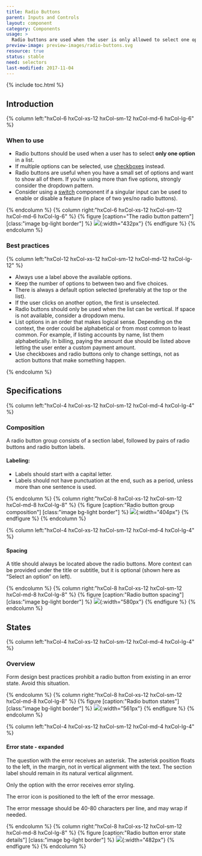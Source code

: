 ```yaml
---
title: Radio Buttons
parent: Inputs and Controls
layout: component
category: Components
usage: >
  Radio buttons are used when the user is only allowed to select one option from a list. A minimum of one choice is required, and one is preselected by default.
preview-image: preview-images/radio-buttons.svg
resource: true
status: stable
need: selectors
last-modified: 2017-11-04
---
```


{% include toc.html %}


## Introduction

<div class="hxRow" markdown="1">

{% column left:"hxCol-6 hxCol-xs-12 hxCol-sm-12 hxCol-md-6 hxCol-lg-6" %}

### When to use

- Radio buttons should be used when a user has to select **only one option** in a list.
- If multiple options can be selected, use [checkboxes]({{site.baseurl}}/components/checkboxes.html) instead.
- Radio buttons are useful when you have a small set of options and want to show all of them. If you’re using more than five options, strongly consider the dropdown pattern.
- Consider using a [switch]({{site.baseurl}}/components/switches.html) component if a singular input can be used to enable or disable a feature (in place of two yes/no radio buttons).

{% endcolumn %}
{% column right:"hxCol-6 hxCol-xs-12 hxCol-sm-12 hxCol-md-6 hxCol-lg-6" %}
{% figure [caption="The radio button pattern"] [class:"image bg-light border"] %}
![]({{site.url}}/assets/images/components/inputs-and-controls/radio-buttons/radio-hero.png){:width="432px"}
{% endfigure %}
{% endcolumn %}

</div>

### Best practices

<div class="hxRow" markdown="1">

{% column left:"hxCol-12 hxCol-xs-12 hxCol-sm-12 hxCol-md-12 hxCol-lg-12" %}  

- Always use a label above the available options.
- Keep the number of options to between two and five choices.
- There is always a default option selected (preferably at the top or the list).
- If the user clicks on another option, the first is unselected.
- Radio buttons should only be used when the list can be vertical. If space is not available, consider a dropdown menu.
- List options in an order that makes logical sense. Depending on the context, the order could be alphabetical or from most common to least common. For example, if listing accounts by name, list them alphabetically. In billing, paying the amount due should be listed above letting the user enter a custom payment amount.
- Use checkboxes and radio buttons only to change settings, not as action buttons that make something happen.

{% endcolumn %}

</div>

## Specifications

<div class="hxRow" markdown="1">

{% column left:"hxCol-4 hxCol-xs-12 hxCol-sm-12 hxCol-md-4 hxCol-lg-4" %}

### Composition

A radio button group consists of a section label, followed by pairs of radio buttons and radio button labels.

#### Labeling:

- Labels should start with a capital letter.
- Labels should not have punctuation at the end, such as a period, unless more than one sentence is used.

{% endcolumn %}
{% column right:"hxCol-8 hxCol-xs-12 hxCol-sm-12 hxCol-md-8 hxCol-lg-8" %}
{% figure [caption:"Radio button group composition"] [class:"image bg-light border"] %}
![]({{site.url}}/assets/images/components/inputs-and-controls/radio-buttons/radio-composition.png){:width="404px"}
{% endfigure %}
{% endcolumn %}

</div>

<div class="hxRow" markdown="1">

{% column left:"hxCol-4 hxCol-xs-12 hxCol-sm-12 hxCol-md-4 hxCol-lg-4" %}

#### Spacing

A title should always be located above the radio buttons. More context can be provided under the title or subtitle, but it is optional (shown here as “Select an option” on left).

{% endcolumn %}
{% column right:"hxCol-8 hxCol-xs-12 hxCol-sm-12 hxCol-md-8 hxCol-lg-8" %}
{% figure [caption:"Radio button spacing"] [class:"image bg-light border"] %}
![]({{site.url}}/assets/images/components/inputs-and-controls/radio-buttons/radio-spacing.png){:width="580px"}
{% endfigure %}
{% endcolumn %}

</div>

## States

<div class="hxRow" markdown="1">

{% column left:"hxCol-4 hxCol-xs-12 hxCol-sm-12 hxCol-md-4 hxCol-lg-4" %}

### Overview

Form design best practices prohibit a radio button from existing in an error state. Avoid this situation.


{% endcolumn %}
{% column right:"hxCol-8 hxCol-xs-12 hxCol-sm-12 hxCol-md-8 hxCol-lg-8" %}
{% figure [caption:"Radio button states"] [class:"image bg-light border"] %}
![]({{site.url}}/assets/images/components/inputs-and-controls/radio-buttons/radio-states.png){:width="561px"}
{% endfigure %}
{% endcolumn %}

</div>



<div class="hxRow" markdown="1">

{% column left:"hxCol-4 hxCol-xs-12 hxCol-sm-12 hxCol-md-4 hxCol-lg-4" %}

#### Error state - expanded

The question with the error receives an asterisk. The asterisk position floats to the left, in the margin, not in vertical alignment with the text. The section label should remain in its natural vertical alignment.

Only the option with the error receives error styling.

The error icon is positioned to the left of the error message.

The error message should be 40-80 characters per line, and may wrap if needed.

{% endcolumn %}
{% column right:"hxCol-8 hxCol-xs-12 hxCol-sm-12 hxCol-md-8 hxCol-lg-8" %}
{% figure [caption:"Radio button error state details"] [class:"image bg-light border"] %}
![]({{site.url}}/assets/images/components/inputs-and-controls/radio-buttons/radio-error.png){:width="482px"}
{% endfigure %}
{% endcolumn %}

</div>
